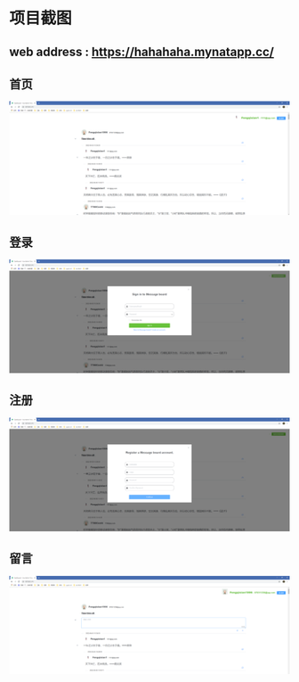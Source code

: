 # 项目截图
## web address : https://hahahaha.mynatapp.cc/
## 首页
![avatar](./img/dashboard.png)
## 登录
![avatar](./img/login.png)
## 注册
![avatar](./img/register.png)
## 留言
![avatar](./img/leave.png)
